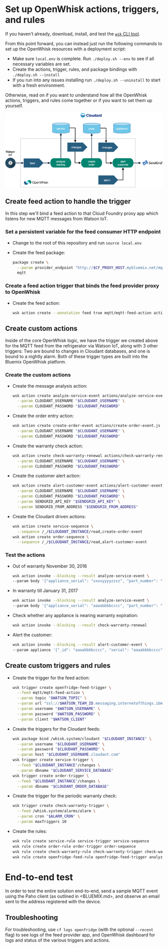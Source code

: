 # Set up OpenWhisk actions, triggers, and rules

If you haven't already, download, install, and test the [`wsk` CLI tool](https://new-console.ng.bluemix.net/openwhisk/cli).

From this point forward, you can instead just run the following commands to set up the OpenWhisk resources with a deployment script:

- Make sure `local.env` is complete. Run `./deploy.sh --env` to see if all necessary variables are set.
- Create the actions, trigger, rules, and package bindings with `./deploy.sh --install`
- If you run into any issues installing run `./deploy.sh --uninstall` to start with a fresh environment.

Otherwise, read on if you want to understand how all the OpenWhisk actions, triggers, and rules come together or if you want to set them up yourself.

![Triggers and actions](actions-triggers.png)

## Create feed action to handle the trigger

In this step we'll bind a feed action to that Cloud Foundry proxy app which listens for new MQTT messages from Watson IoT.

### Set a persistent variable for the feed consumer HTTP endpoint

- Change to the root of this repository and run `source local.env`
- Create the feed package:

  ```bash
  package create \
    --param provider_endpoint "http://$CF_PROXY_HOST.mybluemix.net/mqtt" \
    mqtt
  ```

### Create a feed action trigger that binds the feed provider proxy to OpenWhisk

- Create the feed action:

  ```bash
  wsk action create --annotation feed true mqtt/mqtt-feed-action actions/mqtt-feed-action.js
  ```

## Create custom actions

Inside of the core OpenWhisk logic, we have the trigger we created above for the MQTT feed from the refrigerator via Watson IoT, along with 3 other triggers: Two are bound to changes in Cloudant databases, and one is bound to a nightly alarm. Both of these trigger types are built into the Bluemix OpenWhisk platform.

### Create the custom actions

- Create the message analysis action:

  ```bash
  wsk action create analyze-service-event actions/analyze-service-event.js \
    --param CLOUDANT_USERNAME "$CLOUDANT_USERNAME" \
    --param CLOUDANT_PASSWORD "$CLOUDANT_PASSWORD"
  ```

- Create the order entry action:

  ```bash
  wsk action create create-order-event actions/create-order-event.js \
    --param CLOUDANT_USERNAME "$CLOUDANT_USERNAME" \
    --param CLOUDANT_PASSWORD "$CLOUDANT_PASSWORD"
  ```

- Create the warranty check action:

  ```bash
  wsk action create check-warranty-renewal actions/check-warranty-renewal.js \
    --param CLOUDANT_USERNAME "$CLOUDANT_USERNAME" \
    --param CLOUDANT_PASSWORD "$CLOUDANT_PASSWORD"
  ```

- Create the customer alert action:

  ```bash
  wsk action create alert-customer-event actions/alert-customer-event.js \
    --param CLOUDANT_USERNAME "$CLOUDANT_USERNAME" \
    --param CLOUDANT_PASSWORD "$CLOUDANT_PASSWORD" \
    --param SENDGRID_API_KEY "$SENDGRID_API_KEY" \
    --param SENDGRID_FROM_ADDRESS "$SENDGRID_FROM_ADDRESS"
  ```

- Create the Cloudant driven actions:

  ```bash
  wsk action create service-sequence \
    --sequence /_/$CLOUDANT_INSTANCE/read,create-order-event
  wsk action create order-sequence \
    --sequence /_/$CLOUDANT_INSTANCE/read,alert-customer-event
  ```

### Test the actions

- Out of warranty November 30, 2016

  ```bash
  wsk action invoke --blocking --result analyze-service-event \
  --param body '{"appliance_serial": "xxxxyyyyzzzz", "part_number": "ddddeeeeffff", "reading": 15, "timestamp": 1484197200}'
  ```

- In warranty till January 31, 2017

  ```bash
  wsk action invoke --blocking --result analyze-service-event \
  --param body '{"appliance_serial": "aaaabbbbcccc", "part_number": "ddddeeeeffff", "reading": 14, "timestamp": 1484197200}'
  ```

- Check whether any appliance is nearing warranty expiration:

  ```bash
  wsk action invoke --blocking --result check-warranty-renewal
  ```

- Alert the customer:

  ```bash
  wsk action invoke --blocking --result alert-customer-event \
  --param appliance '{"_id": "aaaabbbbcccc", "serial": "aaaabbbbcccc", "warranty_expiration": 1485838800, "owner_name": "Daniel Krook", "owner_email": "krook@example.com", "owner_phone": "18885551212"}'
  ```

## Create custom triggers and rules

- Create the trigger for the feed action:

  ```bash
  wsk trigger create openfridge-feed-trigger \
    --feed mqtt/mqtt-feed-action \
    --param topic "$WATSON_TOPIC" \
    --param url "ssl://$WATSON_TEAM_ID.messaging.internetofthings.ibmcloud.com:8883" \
    --param username "$WATSON_USERNAME" \
    --param password "$WATSON_PASSWORD" \
    --param client "$WATSON_CLIENT"
  ```

- Create the triggers for the Cloudant feeds:

  ```bash
  wsk package bind /whisk.system/cloudant "$CLOUDANT_INSTANCE" \
    --param username "$CLOUDANT_USERNAME" \
    --param password "$CLOUDANT_PASSWORD" \
    --param host "$CLOUDANT_USERNAME.cloudant.com"
  wsk trigger create service-trigger \
    --feed "$CLOUDANT_INSTANCE"/changes \
    --param dbname "$CLOUDANT_SERVICE_DATABASE"
  wsk trigger create order-trigger \
    --feed "$CLOUDANT_INSTANCE"/changes \
    --param dbname "$CLOUDANT_ORDER_DATABASE"
  ```

- Create the trigger for the periodic warranty check:

  ```bash
  wsk trigger create check-warranty-trigger \
    --feed /whisk.system/alarms/alarm \
    --param cron "$ALARM_CRON" \
    --param maxTriggers 10
  ```

- Create the rules:

  ```bash
  wsk rule create service-rule service-trigger service-sequence
  wsk rule create order-rule order-trigger order-sequence
  wsk rule create check-warranty-rule check-warranty-trigger check-warranty-renewal
  wsk rule create openfridge-feed-rule openfridge-feed-trigger analyze-service-event
  ```

# End-to-end test

In order to test the entire solution end-to-end, send a sample MQTT event using the Paho client (as outlined in <BLUEMIX.md>, and observe an email sent to the address registered with the device.

## Troubleshooting

For troubleshooting, use `cf logs openfridge` (with the optional `--recent` flag) to see logs of the feed provider app, and OpenWhisk dashboard for logs and status of the various triggers and actions.
